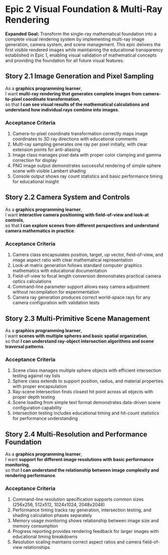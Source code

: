 # Epic 2 Visual Foundation & Multi-Ray Rendering

**Expanded Goal:** Transform the single-ray mathematical foundation into a complete visual rendering system by implementing multi-ray image generation, camera system, and scene management. This epic delivers the first visible rendered images while maintaining the educational transparency established in Epic 1, enabling visual validation of mathematical concepts and providing the foundation for all future visual features.

## Story 2.1 Image Generation and Pixel Sampling
As a **graphics programming learner**,  
I want **multi-ray rendering that generates complete images from camera-to-pixel coordinate transformation**,  
so that **I can see visual results of the mathematical calculations and understand how individual rays combine into images**.

### Acceptance Criteria
1. Camera-to-pixel coordinate transformation correctly maps image coordinates to 3D ray directions with educational comments
2. Multi-ray sampling generates one ray per pixel initially, with clear extension points for anti-aliasing
3. Image class manages pixel data with proper color clamping and gamma correction for display
4. PNG image output demonstrates successful rendering of simple sphere scene with visible Lambert shading
5. Console output shows ray count statistics and basic performance timing for educational insight

## Story 2.2 Camera System and Controls
As a **graphics programming learner**,  
I want **interactive camera positioning with field-of-view and look-at controls**,  
so that **I can explore scenes from different perspectives and understand camera mathematics in practice**.

### Acceptance Criteria
1. Camera class encapsulates position, target, up vector, field-of-view, and image aspect ratio with clear mathematical representation
2. Look-at matrix generation follows standard computer graphics mathematics with educational documentation
3. Field-of-view to focal length conversion demonstrates practical camera optics calculations
4. Command-line parameter support allows easy camera adjustment without recompilation for experimentation
5. Camera ray generation produces correct world-space rays for any camera configuration with validation tests

## Story 2.3 Multi-Primitive Scene Management
As a **graphics programming learner**,  
I want **scenes with multiple spheres and basic spatial organization**,  
so that **I can understand ray-object intersection algorithms and scene traversal patterns**.

### Acceptance Criteria
1. Scene class manages multiple sphere objects with efficient intersection testing against ray lists
2. Sphere class extends to support position, radius, and material properties with proper encapsulation
3. Ray-scene intersection finds closest hit point across all objects with proper depth testing
4. Scene loading from simple text format demonstrates data-driven scene configuration capability
5. Intersection testing includes educational timing and hit-count statistics for performance understanding

## Story 2.4 Multi-Resolution and Performance Foundation
As a **graphics programming learner**,  
I want **support for different image resolutions with basic performance monitoring**,  
so that **I can understand the relationship between image complexity and rendering performance**.

### Acceptance Criteria
1. Command-line resolution specification supports common sizes (256x256, 512x512, 1024x1024, 2048x2048)
2. Performance timing tracks ray generation, intersection testing, and shading calculation phases separately
3. Memory usage monitoring shows relationship between image size and memory consumption
4. Progress reporting provides rendering feedback for larger images with educational timing breakdowns
5. Resolution scaling maintains correct aspect ratios and camera field-of-view relationships
